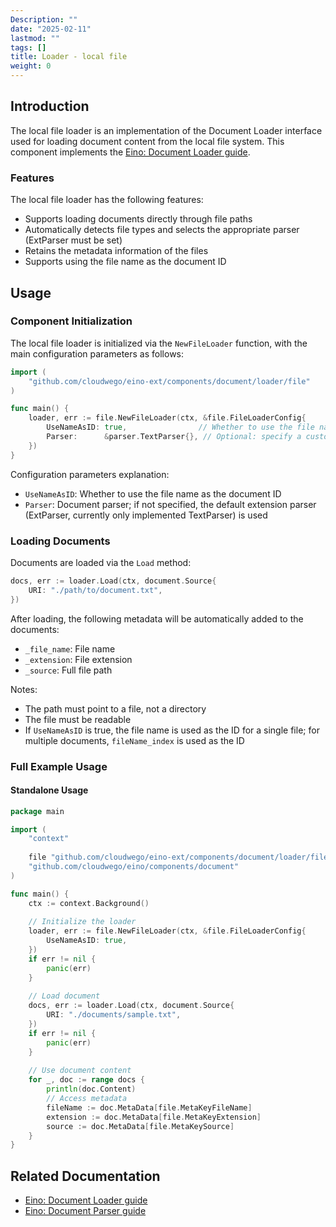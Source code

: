 ```yaml
---
Description: ""
date: "2025-02-11"
lastmod: ""
tags: []
title: Loader - local file
weight: 0
---
```


## **Introduction**

The local file loader is an implementation of the Document Loader interface used for loading document content from the local file system. This component implements the [Eino: Document Loader guide](/docs/eino/core_modules/components/document_loader_guide).

### **Features**

The local file loader has the following features:

- Supports loading documents directly through file paths
- Automatically detects file types and selects the appropriate parser (ExtParser must be set)
- Retains the metadata information of the files
- Supports using the file name as the document ID

## **Usage**

### **Component Initialization**

The local file loader is initialized via the `NewFileLoader` function, with the main configuration parameters as follows:

```go
import (
    "github.com/cloudwego/eino-ext/components/document/loader/file"
)

func main() {
    loader, err := file.NewFileLoader(ctx, &file.FileLoaderConfig{
        UseNameAsID: true,                // Whether to use the file name as the document ID
        Parser:      &parser.TextParser{}, // Optional: specify a custom parser
    })
}
```

Configuration parameters explanation:

- `UseNameAsID`: Whether to use the file name as the document ID
- `Parser`: Document parser; if not specified, the default extension parser (ExtParser, currently only implemented TextParser) is used

### **Loading Documents**

Documents are loaded via the `Load` method:

```go
docs, err := loader.Load(ctx, document.Source{
    URI: "./path/to/document.txt",
})
```

After loading, the following metadata will be automatically added to the documents:

- `_file_name`: File name
- `_extension`: File extension
- `_source`: Full file path

Notes:

- The path must point to a file, not a directory
- The file must be readable
- If `UseNameAsID` is true, the file name is used as the ID for a single file; for multiple documents, `fileName_index` is used as the ID

### **Full Example Usage**

#### **Standalone Usage**

```go
package main

import (
    "context"
    
    file "github.com/cloudwego/eino-ext/components/document/loader/file"
    "github.com/cloudwego/eino/components/document"
)

func main() {
    ctx := context.Background()
    
    // Initialize the loader
    loader, err := file.NewFileLoader(ctx, &file.FileLoaderConfig{
        UseNameAsID: true,
    })
    if err != nil {
        panic(err)
    }
    
    // Load document
    docs, err := loader.Load(ctx, document.Source{
        URI: "./documents/sample.txt",
    })
    if err != nil {
        panic(err)
    }
    
    // Use document content
    for _, doc := range docs {
        println(doc.Content)
        // Access metadata
        fileName := doc.MetaData[file.MetaKeyFileName]
        extension := doc.MetaData[file.MetaKeyExtension]
        source := doc.MetaData[file.MetaKeySource]
    }
}
```

## **Related Documentation**

- [Eino: Document Loader guide](/docs/eino/core_modules/components/document_loader_guide)
- [Eino: Document Parser guide](/docs/eino/core_modules/components/document_loader_guide/document_parser_interface_guide)
